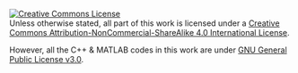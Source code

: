 <a rel="license" href="http://creativecommons.org/licenses/by-nc-sa/4.0/"><img alt="Creative Commons License" style="border-width:0" src="https://i.creativecommons.org/l/by-nc-sa/4.0/88x31.png" /></a><br />Unless otherwise stated, all part of this work is licensed under a <a rel="license" href="http://creativecommons.org/licenses/by-nc-sa/4.0/">Creative Commons Attribution-NonCommercial-ShareAlike 4.0 International License</a>.

However, all the C++ & MATLAB codes in this work are under <a rel="license" href="https://www.gnu.org/licenses/gpl-3.0.en.html">GNU General Public License v3.0</a>.
